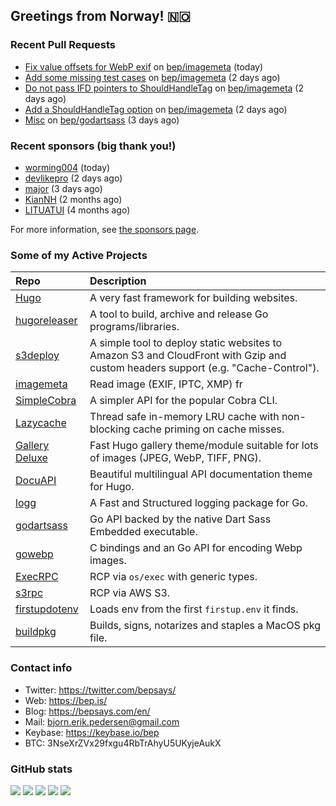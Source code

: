 ## Greetings from Norway! 🇳🇴

### Recent Pull Requests

- [Fix value offsets for WebP exif](https://github.com/bep/imagemeta/pull/14) on [bep/imagemeta](https://github.com/bep/imagemeta) (today)
- [Add some missing test cases](https://github.com/bep/imagemeta/pull/12) on [bep/imagemeta](https://github.com/bep/imagemeta) (2 days ago)
- [Do not pass IFD pointers to ShouldHandleTag](https://github.com/bep/imagemeta/pull/11) on [bep/imagemeta](https://github.com/bep/imagemeta) (2 days ago)
- [Add a ShouldHandleTag option](https://github.com/bep/imagemeta/pull/10) on [bep/imagemeta](https://github.com/bep/imagemeta) (2 days ago)
- [Misc](https://github.com/bep/godartsass/pull/25) on [bep/godartsass](https://github.com/bep/godartsass) (3 days ago)

### Recent sponsors (big thank you!)

- [worming004](https://github.com/worming004) (today)
- [devlikepro](https://github.com/devlikepro) (2 days ago)
- [major](https://github.com/major) (3 days ago)
- [KianNH](https://github.com/KianNH) (2 months ago)
- [LITUATUI](https://github.com/LITUATUI) (4 months ago)

For more information, see [the sponsors page](https://github.com/sponsors/bep/).

### Some of my Active Projects

| Repo  | Description |
| :---------------------------------------- | :------------------------------------------- |
| [Hugo](https://github.com/gohugoio/hugo)|A very fast framework for building websites. |
| [hugoreleaser](https://github.com/gohugoio/hugoreleaser)| A tool to build, archive and release Go programs/libraries.  |
| [s3deploy](https://github.com/bep/s3deploy)| A simple tool to deploy static websites to Amazon S3 and CloudFront with Gzip and custom headers support (e.g. "Cache-Control").|
| [imagemeta](https://github.com/bep/imagemeta)| Read image (EXIF, IPTC, XMP) fr|
| [SimpleCobra](https://github.com/bep/simplecobra)|A simpler API for the popular Cobra CLI.|
| [Lazycache](https://github.com/bep/lazycache)| Thread safe in-memory LRU cache with non-blocking cache priming on cache misses.  |
| [Gallery Deluxe](https://github.com/bep/gallerydeluxe)|Fast Hugo gallery theme/module suitable for lots of images (JPEG, WebP, TIFF, PNG).|
| [DocuAPI](https://github.com/bep/docuapi)| Beautiful multilingual API documentation theme for Hugo.  |
| [logg](https://github.com/bep/logg)| A Fast and Structured logging package for Go.  |
| [godartsass](https://github.com/bep/godartsass)| Go API backed by the native Dart Sass Embedded executable. |
| [gowebp](https://github.com/bep/gowebp)|C bindings and an Go API for encoding Webp images. |
| [ExecRPC](https://github.com/bep/execrpc)|RCP via `os/exec` with generic types.  |
| [s3rpc](https://github.com/bep/s3rpc)|RCP via AWS S3.|
| [firstupdotenv](https://github.com/bep/firstupdotenv)|Loads env from the first `firstup.env` it finds. |
| [buildpkg](https://github.com/bep/buildpkg)| Builds, signs, notarizes and staples a MacOS pkg file. |

### Contact info
- Twitter: https://twitter.com/bepsays/
- Web: https://bep.is/
- Blog: https://bepsays.com/en/
- Mail: bjorn.erik.pedersen@gmail.com
- Keybase: https://keybase.io/bep
- BTC: 3NseXrZVx29fxgu4RbTrAhyU5UKyjeAukX


### GitHub stats

![](https://github-profile-summary-cards.vercel.app/api/cards/profile-details?username=bep&theme=github)
![](https://github-profile-summary-cards.vercel.app/api/cards/repos-per-language?username=bep&theme=github)
![](https://github-profile-summary-cards.vercel.app/api/cards/most-commit-language?username=bep&theme=github)
![](https://github-profile-summary-cards.vercel.app/api/cards/stats?username=bep&theme=github)
![](https://github-profile-summary-cards.vercel.app/api/cards/productive-time?username=bep&theme=github)
